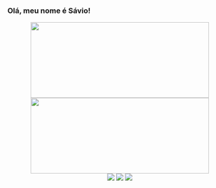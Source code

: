 ### Olá, meu nome é Sávio!

<div align="center">
  <a href="https://github.com/buenosavio">
  <img height="170em" width=400em src="https://github-readme-stats.vercel.app/api?username=buenosavio&show_icons=true&theme=dark&include_all_commits=true&count_private=true">
  <img height="170em" width=400em src="https://github-readme-stats.vercel.app/api/top-langs/?username=buenosavio&layout=compact&langs_count=7&theme=dark">
</div>
 
<div align="center">
  <a href="https://instagram.com/buenosavio" target="_blank"><img src="https://img.shields.io/badge/-Instagram-%23E4405F?style=for-the-badge&logo=instagram&logoColor=white" target="_blank"></a>
  <a href = "mailto:souzasavio@outlook.com"><img src="https://img.shields.io/badge/-Gmail-%23333?style=for-the-badge&logo=gmail&logoColor=white" target="_blank"></a>
  <a href="https://www.linkedin.com/in/buenosavio" target="_blank"><img src="https://img.shields.io/badge/-LinkedIn-%230077B5?style=for-the-badge&logo=linkedin&logoColor=white" target="_blank"></a> 
</div>
